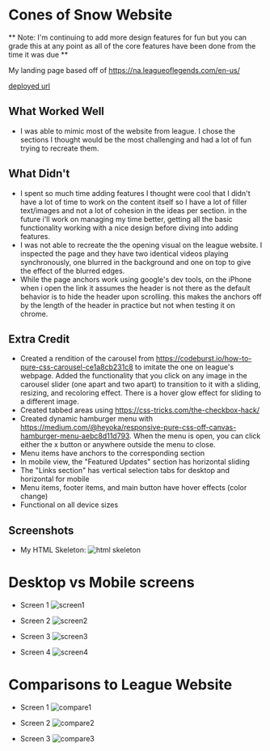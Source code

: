 
# Cones of Snow Website

** Note: I'm continuing to add more design features for fun but you can grade this at any point as all of the core features have been done from the time it was due **

My landing page based off of https://na.leagueoflegends.com/en-us/

[deployed url](https://dartmouth-cs52-21s.github.io/lab1-landingpage-snow-kang/)

## What Worked Well
- I was able to mimic most of the website from league. I chose the sections I thought would be the most challenging and had a lot of fun trying to recreate them. 

## What Didn't
- I spent so much time adding features I thought were cool that I didn't have a lot of time to work on the content itself so I have a lot of filler text/images and not a lot of cohesion in the ideas per section. in the future i'll work on managing my time better, getting all the basic functionality working with a nice design before diving into adding features.
- I was not able to recreate the the opening visual on the league website. I inspected the page and they have two identical videos playing synchronously, one blurred in the background and one on top to give the effect of the blurred edges. 
- While the page anchors work using google's dev tools, on the iPhone when i open the link it assumes the header is not there as the default behavior is to hide the header upon scrolling. this makes the anchors off by the length of the header in practice but not when testing it on chrome.

## Extra Credit
- Created a rendition of the carousel from https://codeburst.io/how-to-pure-css-carousel-ce1a8cb231c8 to imitate the one on league's webpage. Added the functionality that you click on any image in the carousel slider (one apart and two apart) to transition to it with a sliding, resizing, and recoloring effect. There is a hover glow effect for sliding to a different image.
- Created tabbed areas using https://css-tricks.com/the-checkbox-hack/
- Created dynamic hamburger menu with https://medium.com/@heyoka/responsive-pure-css-off-canvas-hamburger-menu-aebc8d11d793. When the menu is open, you can click either the x button or anywhere outside the menu to close.
- Menu items have anchors to the corresponding section
- In mobile view, the "Featured Updates" section has horizontal sliding
- The "Links section" has vertical selection tabs for desktop and horizontal for mobile
- Menu items, footer items, and main button have hover effects (color change)
- Functional on all device sizes 

## Screenshots
* My HTML Skeleton:
![html skeleton](https://user-images.githubusercontent.com/38738497/113966744-aa9f0380-97fd-11eb-941b-db8259654490.PNG)

# Desktop vs Mobile screens 
* Screen 1
![screen1](https://user-images.githubusercontent.com/38738497/114111019-ecd04f80-98a6-11eb-8059-3343ad7a672d.PNG)


* Screen 2
![screen2](https://user-images.githubusercontent.com/38738497/114111028-f3f75d80-98a6-11eb-9e48-055fc8bcc313.PNG)


* Screen 3
![screen3](https://user-images.githubusercontent.com/38738497/114124294-1ea2df80-98c2-11eb-81b1-b494a45f4fa5.PNG)


* Screen 4
![screen4](https://user-images.githubusercontent.com/38738497/114123146-bbb04900-98bf-11eb-84f9-6d3a15c7b0c4.PNG)


# Comparisons to League Website
* Screen 1 
![compare1](https://user-images.githubusercontent.com/38738497/114124087-9f151080-98c1-11eb-88ae-197eff2218cb.PNG)


* Screen 2
![compare2](https://user-images.githubusercontent.com/38738497/114124083-9c1a2000-98c1-11eb-831f-99cdba9a2186.PNG)


* Screen 3
![compare3](https://user-images.githubusercontent.com/38738497/114123471-5f015e00-98c0-11eb-840d-88ea679ad8bc.PNG)



